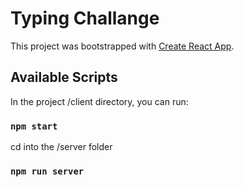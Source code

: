 # Typing Challange

This project was bootstrapped with [Create React App](https://github.com/facebook/create-react-app).

## Available Scripts

In the project /client directory, you can run:

### `npm start`

cd into the /server folder

### `npm run server`
